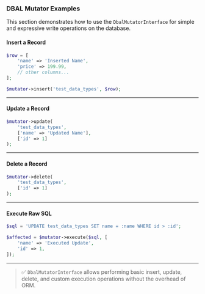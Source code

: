 ### DBAL Mutator Examples

This section demonstrates how to use the `DbalMutatorInterface` for simple and expressive write operations on the database.

#### Insert a Record

```php
$row = [
    'name' => 'Inserted Name',
    'price' => 199.99,
    // other columns...
];

$mutator->insert('test_data_types', $row);
```

---

#### Update a Record

```php
$mutator->update(
    'test_data_types',
    ['name' => 'Updated Name'],
    ['id' => 1]
);
```

---

#### Delete a Record

```php
$mutator->delete(
    'test_data_types',
    ['id' => 1]
);
```

---

#### Execute Raw SQL

```php
$sql = 'UPDATE test_data_types SET name = :name WHERE id > :id';

$affected = $mutator->execute($sql, [
    'name' => 'Executed Update',
    'id' => 1,
]);
```

---

> ✅ `DbalMutatorInterface` allows performing basic insert, update, delete, and custom execution operations without the overhead of ORM.
